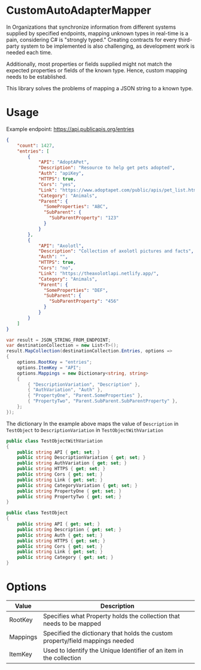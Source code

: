 # CustomAutoAdapterMapper

In Organizations that synchronize information from different systems supplied by specified endpoints, mapping unknown
types in real-time is a pain, considering C# is "strongly typed." Creating contracts for every third-party system to be
implemented is also challenging, as development work is needed each time.

Additionally, most properties or fields supplied might not match the expected properties or fields of the known type.
Hence, custom mapping needs to be established.

This library solves the problems of mapping a JSON string to a known type.

# Usage

Example endpoint: https://api.publicapis.org/entries

```JSON
{
    "count": 1427,
    "entries": [
        {
            "API": "AdoptAPet",
            "Description": "Resource to help get pets adopted",
            "Auth": "apiKey",
            "HTTPS": true,
            "Cors": "yes",
            "Link": "https://www.adoptapet.com/public/apis/pet_list.html",
            "Category": "Animals",
            "Parent": {
              "SomeProperties": "ABC",
              "SubParent": {
                "SubParentProperty": "123"
              }
            }
        },
        {
            "API": "Axolotl",
            "Description": "Collection of axolotl pictures and facts",
            "Auth": "",
            "HTTPS": true,
            "Cors": "no",
            "Link": "https://theaxolotlapi.netlify.app/",
            "Category": "Animals",
            "Parent": {
              "SomeProperties": "DEF",
              "SubParent": {
                "SubParentProperty": "456"
              }
            }
        }
    ]
}
```

```C#
var result = JSON_STRING_FROM_ENDPOINT;
var destinationCollection = new List<T>();
result.MapCollection(destinationCollection.Entries, options =>
{
    options.RootKey = "entries";
    options.ItemKey = "API";
    options.Mappings = new Dictionary<string, string>
    {
        { "DescriptionVariation", "Description" },
        { "AuthVariation", "Auth" },
        { "PropertyOne", "Parent.SomeProperties" },
        { "PropertyTwo", "Parent.SubParent.SubParentProperty" },
    };
});
```

The dictionary In the example above maps the value of `Description` in `TestObject` to `DescriptionVariation` in
`TestObjectWithVariation`

```C#
public class TestObjectWithVariation
{
    public string API { get; set; }
    public string DescriptionVariation { get; set; }
    public string AuthVariation { get; set; }
    public string HTTPS { get; set; }
    public string Cors { get; set; }
    public string Link { get; set; }
    public string CategoryVariation { get; set; }
    public string PropertyOne { get; set; }
    public string PropertyTwo { get; set; }
}
```

```C#
public class TestObject
{
    public string API { get; set; }
    public string Description { get; set; }
    public string Auth { get; set; }
    public string HTTPS { get; set; }
    public string Cors { get; set; }
    public string Link { get; set; }
    public string Category { get; set; }
}
```

# Options

 Value    | Description                                                                   
----------|-------------------------------------------------------------------------------
 RootKey  | Specifies what Property holds the collection that needs to be mapped          
 Mappings | Specified the dictionary that holds the custom property/field mappings needed 
 ItemKey  | Used to Identify the Unique Identifier of an item in the collection           

